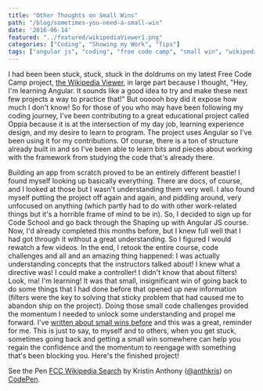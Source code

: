 ```yaml
---
title: "Other Thoughts on Small Wins"
path: "/blog/sometimes-you-need-a-small-win"
date: '2016-06-14'
featured: "../featured/wikipediaViewer1.png"
categories: ["Coding", "Showing my Work", "Tips"]
tags: ["angular js", "coding", "free code camp", "small win", "wikipedia"]
---
```


I had been been stuck, stuck, stuck in the doldrums on my latest Free Code Camp project, [the Wikipedia Viewer](https://www.freecodecamp.com/challenges/build-a-wikipedia-viewer), in large part because I thought, "Hey, I'm learning Angular. It sounds like a good idea to try and make these next few projects a way to practice that!" But oooooh boy did it expose how much I don't know! So for those of you who may have been following my coding journey, I've been contributing to a great educational project called Oppia because it is at the intersection of my day job, learning experience design, and my desire to learn to program. The project uses Angular so I've been using it for my contributions. Of course, there is a ton of structure already built in and so I've been able to learn bits and pieces about working with the framework from studying the code that's already there.

Building an app from scratch proved to be an entirely different beastie! I found myself looking up basically everything. There are docs, of course, and I looked at those but I wasn't understanding them very well. I also found myself putting the project off again and again, and piddling around, very unfocused on anything (which partly had to do with other work-related things but it's a horrible frame of mind to be in). So, I decided to sign up for Code School and go back through the Shaping up with Angular JS course. Now, I'd already completed this months before, but I knew full well that I had got through it without a great understanding. So I figured I would rewatch a few videos. In the end, I retook the entire course, code challenges and all and an amazing thing happened: I was actually understanding concepts that the instructors talked about! I knew what a directive was! I could make a controller! I didn't know that about filters! Look, ma! I'm learning! It was that small, insignificant win of going back to do some things that I had done before that opened up new information (filters were the key to solving that sticky problem that had caused me to abandon ship on the project). Doing those small code challenges provided the momentum I needed to unlock some understanding and propel me forward. I've [written about small wins before](/blog/going-for-the-small-win-keeping-engaged-when-circumstances-weigh-you-down/) and this was a great, reminder for me. This is just to say, to myself and to others, when you get stuck, sometimes going back and getting a small win somewhere can help you regain the confidence and the momentum to reengage with something that's been blocking you. Here's the finished project!

See the Pen <a href='http://codepen.io/anthkris/pen/PNdBGB/'>FCC Wikipedia Search</a> by Kristin Anthony (<a href='http://codepen.io/anthkris'>@anthkris</a>) on <a href='http://codepen.io'>CodePen</a>.
